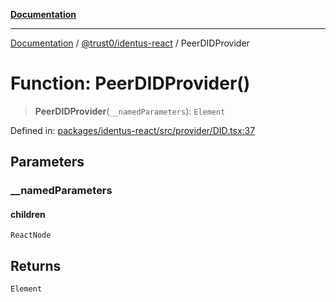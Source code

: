 [**Documentation**](../../../README.md)

***

[Documentation](../../../README.md) / [@trust0/identus-react](../README.md) / PeerDIDProvider

# Function: PeerDIDProvider()

> **PeerDIDProvider**(`__namedParameters`): `Element`

Defined in: [packages/identus-react/src/provider/DID.tsx:37](https://github.com/trust0-project/identus/blob/8781526ab7889caeea9503585e51ba6194706f3d/packages/identus-react/src/provider/DID.tsx#L37)

## Parameters

### \_\_namedParameters

#### children

`ReactNode`

## Returns

`Element`
